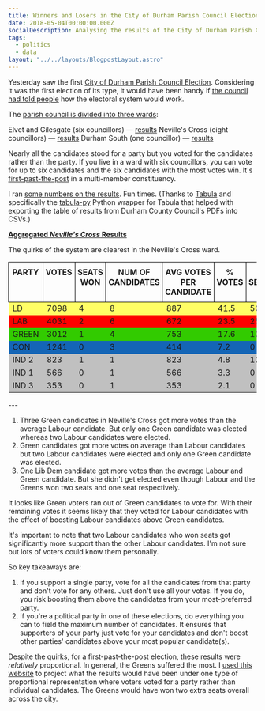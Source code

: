 ```yaml
---
title: Winners and Losers in the City of Durham Parish Council Election
date: 2018-05-04T00:00:00.000Z
socialDescription: Analysing the results of the City of Durham Parish Council Election 2018
tags:
  - politics
  - data
layout: "../../layouts/BlogpostLayout.astro"
---
```

Yesterday saw the first [City of Durham Parish Council Election](https://www.durham.gov.uk/durhamcityelection). Considering it was the first election of its type, it would have been handy if [the council had told people](https://twitter.com/_edjw/status/991946855562076160) how the electoral system would work.

The [parish council is divided into three wards](https://www.durham.gov.uk/media/24199/Community-Governance-Review-City-of-Durham-Parish-Boundary-and-Wards/pdf/CityOfDurhamParishBoundaryAndWards2017.pdf):

Elvet and Gilesgate (six councillors) — [results](https://www.durham.gov.uk/media/24668/Declaration-of-Result-City-of-Durham-Parish-Elvet-and-Gilesgate-Ward/pdf/DeclarationOfResult-CityOfDurhamElvetAndGilesgateWard.pdf)
Neville's Cross (eight councillors) — [results](https://www.durham.gov.uk/media/24669/Declaration-of-Result-City-of-Durham-Parish-Nevilles-Cross-Ward/pdf/DeclarationOfResult-CityOfDurhamNevillesCrossWard1.pdf)
Durham South (one councillor) — [results](https://www.durham.gov.uk/media/24667/Declaration-of-Result-City-of-Durham-Parish-Durham-South-Ward/pdf/DeclarationOfResult-CityOfDurhamDurhamSouthWard.pdf)

Nearly all the candidates stood for a party but you voted for the candidates rather than the party. If you live in a ward with six councillors, you can vote for up to six candidates and the six candidates with the most votes win. It's [first-past-the-post](https://en.wikipedia.org/wiki/First-past-the-post_voting) in a multi-member constituency.

I ran [some numbers on the results](https://docs.google.com/spreadsheets/d/1Zd9AObNK9Lg9brqe4iERKLBiPNTHiYNtGNFHWOtvqRo/edit?usp=sharing). Fun times.
(Thanks to [Tabula](https://github.com/tabulapdf/tabula) and specifically the [tabula-py](https://github.com/chezou/tabula-py) Python wrapper for Tabula that helped with exporting the table of results from Durham County Council's PDFs into CSVs.)

[**Aggregated _Neville's Cross_ Results**](https://www.durham.gov.uk/media/24669/Declaration-of-Result-City-of-Durham-Parish-Nevilles-Cross-Ward/pdf/DeclarationOfResult-CityOfDurhamNevillesCrossWard1.pdf)

The quirks of the system are clearest in the Neville's Cross ward.

<style type="text/css">
.tg {
border-collapse: collapse;
border-spacing: 0;
}

.tg td {
overflow: hidden;
word-break: normal;
border-color: black;
}

.tg th {
padding: 10px 5px;
border-style: solid;
border-width: 1px;
overflow: hidden;
word-break: normal;
border-color: black;
}

.tg .tg-2ag8 {
background-color: #1465b6;
vertical-align: top
}

.tg .tg-9hbo {
font-weight: bold;
vertical-align: top
}

.tg .tg-4hfa {
background-color: #fffe65;
vertical-align: top
}

.tg .tg-q9qv {
background-color: #fe0000;
vertical-align: top
}

.tg .tg-y0xi {
background-color: #32cb00;
vertical-align: top
}

.tg .tg-le8v {
background-color: #c0c0c0;
vertical-align: top
}
</style>

<table class="tg">
<tr>
<th class="tg-9hbo">PARTY</th>
<th class="tg-9hbo">VOTES</th>
<th class="tg-9hbo">SEATS WON</th>
<th class="tg-9hbo">NUM OF CANDIDATES</th>
<th class="tg-9hbo">AVG VOTES PER CANDIDATE</th>
<th class="tg-9hbo">% VOTES</th>
<th class="tg-9hbo">% SEATS</th>
</tr>
<tr>
<td class="tg-4hfa">LD</td>
<td class="tg-4hfa">7098</td>
<td class="tg-4hfa">4</td>
<td class="tg-4hfa">8</td>
<td class="tg-4hfa">887</td>
<td class="tg-4hfa">41.5</td>
<td class="tg-4hfa">50</td>
</tr>
<tr>
<td class="tg-q9qv">LAB</td>
<td class="tg-q9qv">4031</td>
<td class="tg-q9qv">2</td>
<td class="tg-q9qv">6</td>
<td class="tg-q9qv">672</td>
<td class="tg-q9qv">23.5</td>
<td class="tg-q9qv">25</td>
</tr>
<tr>
<td class="tg-y0xi">GREEN</td>
<td class="tg-y0xi">3012</td>
<td class="tg-y0xi">1</td>
<td class="tg-y0xi">4</td>
<td class="tg-y0xi">753</td>
<td class="tg-y0xi">17.6</td>
<td class="tg-y0xi">12.5</td>
</tr>
<tr>
<td class="tg-2ag8">CON</td>
<td class="tg-2ag8">1241</td>
<td class="tg-2ag8">0</td>
<td class="tg-2ag8">3</td>
<td class="tg-2ag8">414</td>
<td class="tg-2ag8">7.2</td>
<td class="tg-2ag8">0</td>
</tr>
<tr>
<td class="tg-le8v">IND 2</td>
<td class="tg-le8v">823</td>
<td class="tg-le8v">1</td>
<td class="tg-le8v">1</td>
<td class="tg-le8v">823</td>
<td class="tg-le8v">4.8</td>
<td class="tg-le8v">12.5</td>
</tr>
<tr>
<td class="tg-le8v">IND 1</td>
<td class="tg-le8v">566</td>
<td class="tg-le8v">0</td>
<td class="tg-le8v">1</td>
<td class="tg-le8v">566</td>
<td class="tg-le8v">3.3</td>
<td class="tg-le8v">0</td>
</tr>
<tr>
<td class="tg-le8v">IND 3</td>
<td class="tg-le8v">353</td>
<td class="tg-le8v">0</td>
<td class="tg-le8v">1</td>
<td class="tg-le8v">353</td>
<td class="tg-le8v">2.1</td>
<td class="tg-le8v">0</td>
</tr>
</table>
---

1. Three Green candidates in Neville's Cross got more votes than the average Labour candidate. But only one Green candidate was elected whereas two Labour candidates were elected.
2. Green candidates got more votes on average than Labour candidates but two Labour candidates were elected and only one Green candidate was elected.
3. One Lib Dem candidate got more votes than the average Labour and Green candidate. But she didn't get elected even though Labour and the Greens won two seats and one seat respectively.

It looks like Green voters ran out of Green candidates to vote for. With their remaining votes it seems likely that they voted for Labour candidates with the effect of boosting Labour candidates above Green candidates.

It's important to note that two Labour candidates who won seats got significantly more support than the other Labour candidates. I'm not sure but lots of voters could know them personally.

So key takeaways are:

1. If you support a single party, vote for all the candidates from that party and don't vote for any others. Just don't use all your votes. If you do, you risk boosting them above the candidates from your most-preferred party.
2. If you're a political party in one of these elections, do everything you can to field the maximum number of candidates. It ensures that supporters of your party just vote for your candidates and don't boost other parties' candidates above your most popular candidate(s).

Despite the quirks, for a first-past-the-post election, these results were _relatively_ proportional. In general, the Greens suffered the most. I [used this website](http://www.dhondt.eu/js/) to project what the results would have been under one type of proportional representation where voters voted for a party rather than individual candidates. The Greens would have won two extra seats overall across the city.
